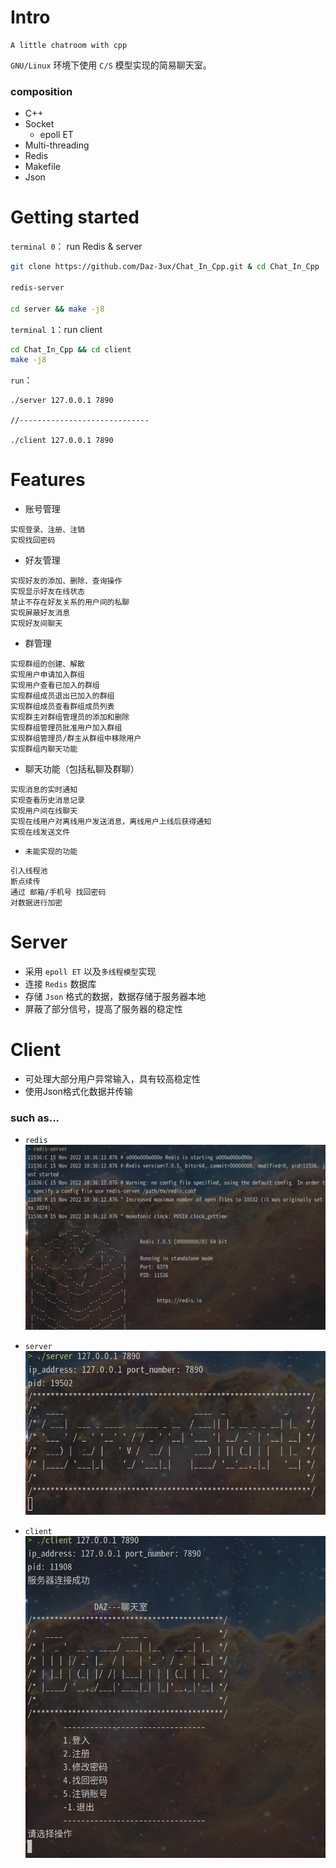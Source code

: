 # Intro
```
A little chatroom with cpp
```
`GNU/Linux` 环境下使用 `C/S` 模型实现的简易聊天室。

### composition
- C++
- Socket
  - epoll ET
- Multi-threading
- Redis
- Makefile
- Json

# Getting started
`terminal 0`： run Redis & server
```bash
git clone https://github.com/Daz-3ux/Chat_In_Cpp.git & cd Chat_In_Cpp

redis-server

cd server && make -j8
```
`terminal 1`：run client
```bash
cd Chat_In_Cpp && cd client
make -j8
```

`run`：
```
./server 127.0.0.1 7890

//-----------------------------

./client 127.0.0.1 7890
```

# Features
- 账号管理
```
实现登录、注册、注销
实现找回密码
```
- 好友管理
```
实现好友的添加、删除、查询操作
实现显示好友在线状态
禁止不存在好友关系的用户间的私聊
实现屏蔽好友消息
实现好友间聊天
```
- 群管理
```
实现群组的创建、解散
实现用户申请加入群组
实现用户查看已加入的群组
实现群组成员退出已加入的群组
实现群组成员查看群组成员列表
实现群主对群组管理员的添加和删除
实现群组管理员批准用户加入群组
实现群组管理员/群主从群组中移除用户
实现群组内聊天功能
```
- 聊天功能（包括私聊及群聊）
```
实现消息的实时通知
实现查看历史消息记录
实现用户间在线聊天
实现在线用户对离线用户发送消息，离线用户上线后获得通知
实现在线发送文件
```
- `未能实现的功能`
```
引入线程池
断点续传
通过 邮箱/手机号 找回密码
对数据进行加密
```

# Server
- 采用 `epoll ET` 以及`多线程模型`实现
- 连接 `Redis` 数据库
- 存储 `Json` 格式的数据，数据存储于服务器本地
- 屏蔽了部分信号，提高了服务器的稳定性

# Client
- 可处理大部分用户异常输入，具有较高稳定性
- 使用Json格式化数据并传输

### such as...
- `redis`
![](https://raw.githubusercontent.com/Daz-3ux-Img/Img-hosting/master/host/202211151837787.png)

- `server`
![](https://raw.githubusercontent.com/Daz-3ux-Img/Img-hosting/master/host/202211151835260.jpg)

- `client`
![](https://raw.githubusercontent.com/Daz-3ux-Img/Img-hosting/master/host/202211151839289.png)